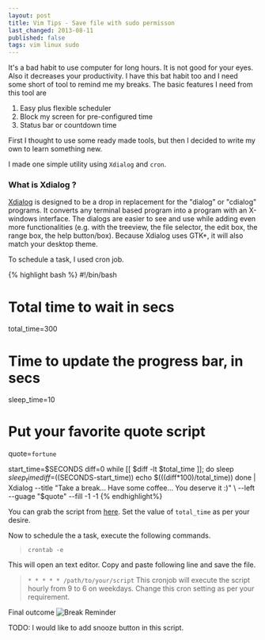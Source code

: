 ```yaml
---
layout: post
title: Vim Tips - Save file with sudo permisson
last_changed: 2013-08-11
published: false
tags: vim linux sudo
---
```


It's a bad habit to use computer for long hours. It is not good for your eyes.
Also it decreases your productivity. I have this bat habit too and I need some short
of tool to remind me my breaks. The basic features I need from this tool are

1. Easy plus flexible scheduler
2. Block my screen for pre-configured time
3. Status bar or countdown time

First I thought to use some ready made tools, but then I decided to write my own
to learn something new. 

I made one simple utility using `Xdialog` and `cron`.

### What is Xdialog ?
[Xdialog](http://xdialog.free.fr/) is designed to be a drop in replacement for the "dialog" or "cdialog" 
programs. It converts any terminal based program into a program with an 
X-windows interface. The dialogs are easier to see and use while adding even 
more functionalities (e.g. with the treeview, the file selector, the edit box, 
the range box, the help button/box). Because Xdialog uses GTK+, it will also 
match your desktop theme.

To schedule a task, I used cron job. 

{% highlight bash %}
#!/bin/bash
#
# Total time to wait in secs
total_time=300
#
# Time to update the progress bar, in secs
sleep_time=10
#
# Put your favorite quote script
quote=`fortune`

start_time=$SECONDS
diff=0
while [[ $diff -lt $total_time ]]; do
	sleep $sleep_time
	diff=$((SECONDS-start_time))
	echo $(((diff*100)/total_time)) 
done | Xdialog --title "Take a break... Have some coffee... You deserve it :)" \
		--left --guage "$quote" --fill -1 -1
{% endhighlight%}

You can grab the script from [here](https://github.com/sanketsparmar/toys.git).
Set the value of  `total_time` as per your desire.  

Now to schedule the a task, execute the following commands.

>`crontab -e` 

This will open an text editor. Copy and paste following line and save the file.
>`* * * * * /path/to/your/script`
This cronjob will execute the script hourly from 9 to 6 on weekdays. Change this 
cron setting  as per your requirement.

Final outcome
![Break Reminder](../../../images/break_reminder.png)

TODO: I would like to add snooze button in this script. 
